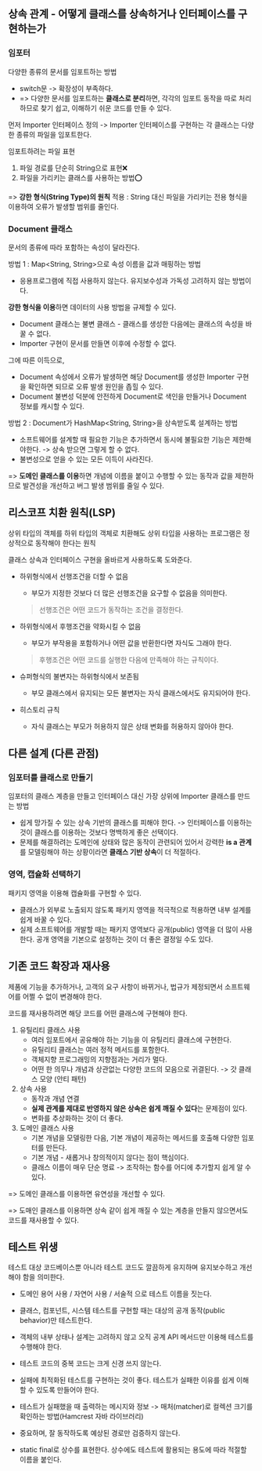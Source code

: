 ## 상속 관계 - 어떻게 클래스를 상속하거나 인터페이스를 구현하는가

### 임포터

다양한 종류의 문서를 임포트하는 방법

- switch문 -> 확장성이 부족하다.
- => 다양한 문서를 임포트하는 **클래스로 분리**하면, 각각의 임포트 동작을 따로 처리하므로 찾기 쉽고, 이해하기 쉬운 코드를 만들 수 있다.

먼저 Importer 인터페이스 정의 -> Importer 인터페이스를 구현하는 각 클래스는 다양한 종류의 파일을 임포트한다.

임포트하려는 파일 표현

1. 파일 경로를 단순히 String으로 표현❌
2. 파일을 가리키는 클래스를 사용하는 방법⭕️

=> **강한 형식(String Type)의 원칙** 적용 : String 대신 파일을 가리키는 전용 형식을 이용하여 오류가 발생할 범위를 줄인다.

### Document 클래스

문서의 종류에 따라 포함하는 속성이 달라진다.

방법 1 : Map<String, String>으로 속성 이름을 값과 매핑하는 방법

- 응용프로그램에 직접 사용하지 않는다. 유지보수성과 가독성 고려하지 않는 방법이다.

**강한 형식을 이용**하면 데이터의 사용 방법을 규제할 수 있다. 

- Document 클래스는 불변 클래스 - 클래스를 생성한 다음에는 클래스의 속성을 바꿀 수 없다.
- Importer 구현이 문서를 만들면 이후에 수정할 수 없다.

그에 따른 이득으로,

- Document 속성에서 오류가 발생하면 해당 Document를 생성한 Importer 구현을 확인하면 되므로 오류 발생 원인을 좁힐 수 있다.
- Document 불변성 덕분에 안전하게 Document로 색인을 만들거나 Document 정보를 캐시할 수 있다.

방법 2 : Document가 HashMap<String, String>을 상속받도록 설계하는 방법

- 소프트웨어를 설계할 때 필요한 기능은 추가하면서 동시에 불필요한 기능은 제한해야한다. -> 상속 받으면 그렇게 할 수 없다.
- 불변성으로 얻을 수 있는 모든 이득이 사라진다.

=> **도메인 클래스를 이용**하면 개념에 이름을 붙이고 수행할 수 있는 동작과 값을 제한하므로 발견성을 개선하고 버그 발생 범위를 줄일 수 있다.



## 리스코프 치환 원칙(LSP)

상위 타입의 객체를 하위 타입의 객체로 치환해도 상위 타입을 사용하는 프로그램은 정상적으로 동작해야 한다는 원칙

클래스 상속과 인터페이스 구현을 올바르게 사용하도록 도와준다.

- 하위형식에서 선행조건을 더할 수 없음

  - 부모가 지정한 것보다 더 많은 선행조건을 요구할 수 없음을 의미한다.

  > 선행조건은 어떤 코드가 동작하는 조건을 결정한다.

- 하위형식에서 후행조건을 약화시킬 수 없음

  - 부모가 부작용을 포함하거나 어떤 값을 반환한다면 자식도 그래야 한다.

  > 후행조건은 어떤 코드를 실행한 다음에 만족해야 하는 규칙이다.

- 슈퍼형식의 불변자는 하위형식에서 보존됨

  - 부모 클래스에서 유지되는 모든 불변자는 자식 클래스에서도 유지되어야 한다.

- 히스토리 규칙

  - 자식 클래스는 부모가 허용하지 않은 상태 변화를 허용하지 않아야 한다.



## 다른 설계 (다른 관점)

### 임포터를 클래스로 만들기

임포터의 클래스 계층을 만들고 인터페이스 대신 가장 상위에 Importer 클래스를 만드는 방법

- 쉽게 망가질 수 있는 상속 기반의 클래스를 피해야 한다. -> 인터페이스를 이용하는 것이 클래스를 이용하는 것보다 명백하게 좋은 선택이다.
- 문제를 해결하려는 도메인에 상태와 많은 동작이 관련되어 있어서 강력한 **is a 관계**를 모델링해야 하는 상황이라면 **클래스 기반 상속**이 더 적절하다.

### 영역, 캡슐화 선택하기

패키지 영역을 이용해 캡슐화를 구현할 수 있다.

- 클래스가 외부로 노출되지 않도록 패키지 영역을 적극적으로 적용하면 내부 설계를 쉽게 바꿀 수 있다.
- 실제 소프트웨어를 개발할 때는 패키지 영역보다 공개(public) 영역을 더 많이 사용한다. 공개 영역을 기본으로 설정하는 것이 더 좋은 결정일 수도 있다.



## 기존 코드 확장과 재사용

제품에 기능을 추가하거나, 고객의 요구 사항이 바뀌거나, 법규가 제정되면서 소프트웨어를 어쩔 수 없이 변경해야 한다.

코드를 재사용하려면 해당 코드를 어떤 클래스에 구현해야 한다.

1. 유틸리티 클래스 사용
   - 여러 임포트에서 공유해야 하는 기능을 이 유틸리티 클래스에 구현한다.
   - 유틸리티 클래스는 여러 정적 메서드를 포함한다.
   - 객체지향 프로그래밍의 지향점과는 거리가 멀다.
   - 어떤 한 의무나 개념과 상관없는 다양한 코드의 모음으로 귀결된다. -> 갓 클래스 모양 (안티 패턴)
2. 상속 사용
   - 동작과 개념 연결
   - **실제 관계를 제대로 반영하지 않은 상속은 쉽게 깨질 수 있다**는 문제점이 있다.
   - 변화를 추상화하는 것이 더 좋다.
3. 도메인 클래스 사용
   - 기본 개념을 모델링한 다음, 기본 개념이 제공하는 메서드를 호출해 다양한 임포터를 만든다.
   - 기본 개념 - 새롭거나 창의적이지 않다는 점이 핵심이다.
   - 클래스 이름이 매우 단순 명료 -> 조작하는 함수를 어디에 추가할지 쉽게 알 수 있다.

=> 도메인 클래스를 이용하면 유연성을 개선할 수 있다.

=> 도매인 클래스를 이용하면 상속 같이 쉽게 깨질 수 있는 계층을 만들지 않으면서도 코드를 재사용할 수 있다.



## 테스트 위생

테스트 대상 코드베이스뿐 아니라 테스트 코드도 깔끔하게 유지하며 유지보수하고 개선해야 함을 의미한다.

- 도메인 용어 사용 / 자연어 사용 / 서술적 으로 테스트 이름을 짓는다.

- 클래스, 컴포넌트, 시스템 테스트를 구현할 때는 대상의 공개 동작(public behavior)만 테스트한다.
- 객체의 내부 상태나 설계는 고려하지 않고 오직 공계 API 메서드만 이용해 테스트를 수행해야 한다.

- 테스트 코드의 중복 코드는 크게 신경 쓰지 않는다.

- 실패에 최적화된 테스트를 구현하는 것이 좋다. 테스트가 실패한 이유를 쉽게 이해할 수 있도록 만들어야 한다.
- 테스트가 실패했을 때 출력하는 메시지와 정보 -> 매처(matcher)로 컬렉션 크기를 확인하는 방법(Hamcrest 자바 라이브러리)

- 중요하며, 잘 동작하도록 예상된 경로만 검증하지 않는다.
- static final로 상수를 표현한다. 상수에도 테스트에 활용되는 용도에 따라 적절할 이름을 붙인다.
